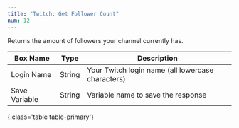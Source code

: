 ```yaml
---
title: "Twitch: Get Follower Count"
num: 12
---
```


Returns the amount of followers your channel currently has.

| Box Name | Type | Description | 
|-------|--------|--------
|Login Name|String|Your Twitch login name (all lowercase characters)
|Save Variable|String|Variable name to save the response
{:class='table table-primary'}











